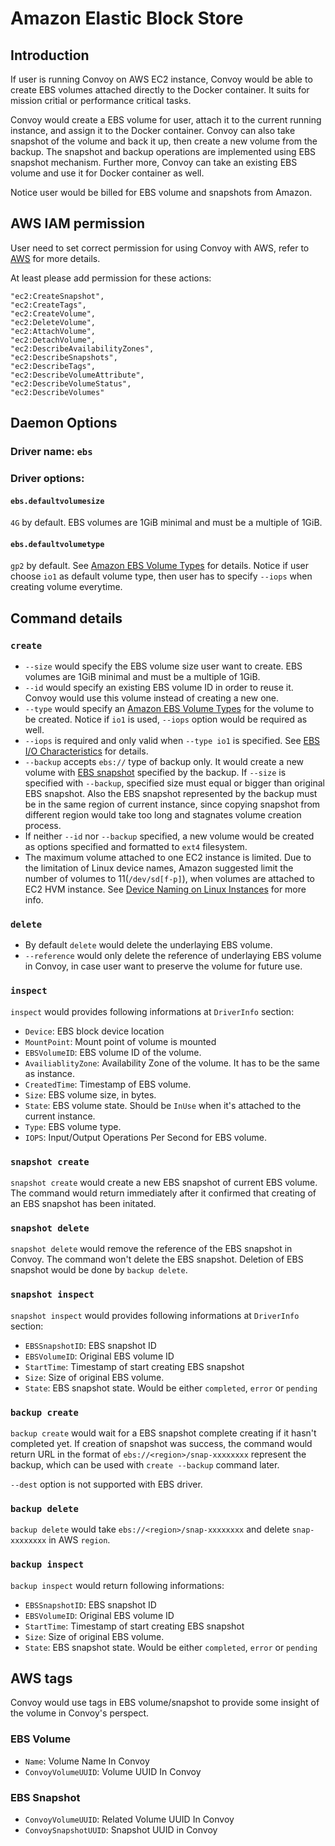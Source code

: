 # Amazon Elastic Block Store

## Introduction
If user is running Convoy on AWS EC2 instance, Convoy would be able to create EBS volumes attached directly to the Docker container. It suits for mission critial or performance critical tasks.

Convoy would create a EBS volume for user, attach it to the current running instance, and assign it to the Docker container. Convoy can also take snapshot of the volume and back it up, then create a new volume from the backup. The snapshot and backup operations are implemented using EBS snapshot mechanism. Further more, Convoy can take an existing EBS volume and use it for Docker container as well.

Notice user would be billed for EBS volume and snapshots from Amazon.

## AWS IAM permission
User need to set correct permission for using Convoy with AWS, refer to [AWS](http://docs.aws.amazon.com/AWSEC2/latest/UserGuide/iam-policies-for-amazon-ec2.html) for more details.

At least please add permission for these actions:

```
"ec2:CreateSnapshot",
"ec2:CreateTags",
"ec2:CreateVolume",
"ec2:DeleteVolume",
"ec2:AttachVolume",
"ec2:DetachVolume",
"ec2:DescribeAvailabilityZones",
"ec2:DescribeSnapshots",
"ec2:DescribeTags",
"ec2:DescribeVolumeAttribute",
"ec2:DescribeVolumeStatus",
"ec2:DescribeVolumes"
```

## Daemon Options

### Driver name: `ebs`
### Driver options:
#### `ebs.defaultvolumesize`
`4G` by default. EBS volumes are 1GiB minimal and must be a multiple of 1GiB.
#### `ebs.defaultvolumetype`
`gp2` by default. See [Amazon EBS Volume Types](http://docs.aws.amazon.com/AWSEC2/latest/UserGuide/EBSVolumeTypes.html) for details. Notice if user choose `io1` as default volume type, then user has to specify `--iops` when creating volume everytime.

## Command details
### `create`
* `--size` would specify the EBS volume size user want to create. EBS volumes are 1GiB minimal and must be a multiple of 1GiB.
* `--id` would specify an existing EBS volume ID in order to reuse it. Convoy would use this volume instead of creating a new one.
* `--type` would specify an [Amazon EBS Volume Types](http://docs.aws.amazon.com/AWSEC2/latest/UserGuide/EBSVolumeTypes.html) for the volume to be created. Notice if `io1` is used, `--iops` option would be required as well.
* `--iops` is required and only valid when `--type io1` is specified. See [EBS I/O Characteristics](http://docs.aws.amazon.com/AWSEC2/latest/UserGuide/ebs-io-characteristics.html) for details.
* `--backup` accepts `ebs://` type of backup only. It would create a new volume with [EBS snapshot](http://docs.aws.amazon.com/AWSEC2/latest/UserGuide/EBSSnapshots.html) specified by the backup. If `--size` is specified with `--backup`, specified size must equal or bigger than original EBS snapshot. Also the EBS snapshot represented by the backup must be in the same region of current instance, since copying snapshot from different region would take too long and stagnates volume creation process.
* If neither `--id` nor `--backup` specified, a new volume would be created as options specified and formatted to `ext4` filesystem.
* The maximum volume attached to one EC2 instance is limited. Due to the limitation of Linux device names, Amazon suggested limit the number of volumes to 11(`/dev/sd[f-p]`), when volumes are attached to EC2 HVM instance. See [Device Naming on Linux Instances](http://docs.aws.amazon.com/AWSEC2/latest/UserGuide/device_naming.html) for more info.

### `delete`
* By default `delete` would delete the underlaying EBS volume.
* `--reference` would only delete the reference of underlaying EBS volume in Convoy, in case user want to preserve the volume for future use.

### `inspect`
`inspect` would provides following informations at `DriverInfo` section:
* `Device`: EBS block device location
* `MountPoint`: Mount point of volume is mounted
* `EBSVolumeID`: EBS volume ID of the volume.
* `AvailiablityZone`: Availability Zone of the volume. It has to be the same as instance.
* `CreatedTime`: Timestamp of EBS volume.
* `Size`: EBS volume size, in bytes.
* `State`: EBS volume state. Should be `InUse` when it's attached to the current instance.
* `Type`: EBS volume type.
* `IOPS`: Input/Output Operations Per Second for EBS volume.

### `snapshot create`
`snapshot create` would create a new EBS snapshot of current EBS volume. The command would return immediately after it confirmed that creating of an EBS snapshot has been initated.

### `snapshot delete`
`snapshot delete` would remove the reference of the EBS snapshot in Convoy. The command won't delete the EBS snapshot. Deletion of EBS snapshot would be done by `backup delete`.

### `snapshot inspect`
`snapshot inspect` would provides following informations at `DriverInfo` section:
* `EBSSnapshotID`: EBS snapshot ID
* `EBSVolumeID`: Original EBS volume ID
* `StartTime`: Timestamp of start creating EBS snapshot
* `Size`: Size of original EBS volume.
* `State`: EBS snapshot state. Would be either `completed`, `error` or `pending`

### `backup create`
`backup create` would wait for a EBS snapshot complete creating if it hasn't completed yet. If creation of snapshot was success, the command would return URL in the format of `ebs://<region>/snap-xxxxxxxx` represent the backup, which can be used with `create --backup` command later.

`--dest` option is not supported with EBS driver.

### `backup delete`
`backup delete` would take `ebs://<region>/snap-xxxxxxxx` and delete `snap-xxxxxxxx` in AWS `region`.

### `backup inspect`
`backup inspect` would return following informations:
* `EBSSnapshotID`: EBS snapshot ID
* `EBSVolumeID`: Original EBS volume ID
* `StartTime`: Timestamp of start creating EBS snapshot
* `Size`: Size of original EBS volume.
* `State`: EBS snapshot state. Would be either `completed`, `error` or `pending`

## AWS tags
Convoy would use tags in EBS volume/snapshot to provide some insight of the volume in Convoy's perspect.

### EBS Volume
* `Name`: Volume Name In Convoy
* `ConvoyVolumeUUID`: Volume UUID In Convoy

### EBS Snapshot
* `ConvoyVolumeUUID`: Related Volume UUID In Convoy
* `ConvoySnapshotUUID`: Snapshot UUID in Convoy
